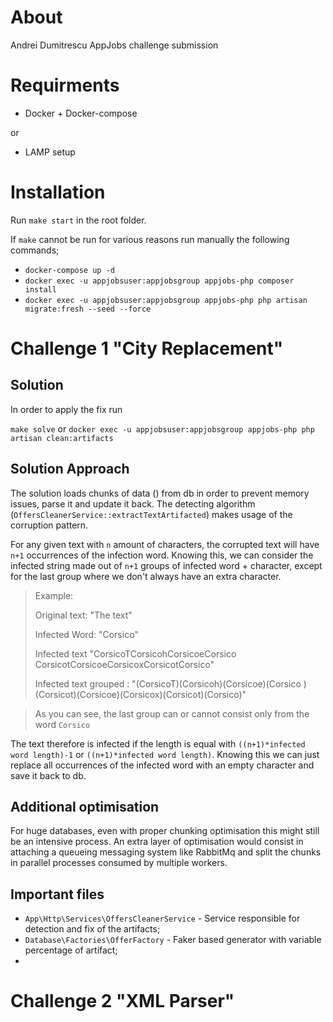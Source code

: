 # About
Andrei Dumitrescu AppJobs challenge submission

# Requirments 
- Docker + Docker-compose

or

- LAMP setup

# Installation
Run `make start` in the root folder. 

If `make` cannot be run for various reasons run manually the following commands; 

- `docker-compose up -d`
- `docker exec -u appjobsuser:appjobsgroup appjobs-php composer install`
- `docker exec -u appjobsuser:appjobsgroup appjobs-php php artisan migrate:fresh --seed --force`

# Challenge 1 "City Replacement"
## Solution
In order to apply the fix run

`make solve` or `docker exec -u appjobsuser:appjobsgroup appjobs-php php artisan clean:artifacts`

## Solution Approach
The solution loads chunks of data () from db in order to prevent memory issues, parse it and update it back.
The detecting algorithm (`OffersCleanerService::extractTextArtifacted`) makes usage of the corruption pattern.

For any given text with `n` amount of characters, the corrupted text will have `n+1` occurrences of the infection word.
Knowing this, we can consider the infected string made out of `n+1` groups of infected word + character, except for the last group where we don't always have an extra character.

> Example:
>
> Original text: "The text"
>
> Infected Word: "Corsico"
>
> Infected text "CorsicoTCorsicohCorsicoeCorsico CorsicotCorsicoeCorsicoxCorsicotCorsico"
>
> Infected text grouped : "(CorsicoT)(Corsicoh)(Corsicoe)(Corsico )(Corsicot)(Corsicoe)(Corsicox)(Corsicot)(Corsico)"

> As you can see, the last group can or cannot consist only from the word `Corsico`

The text therefore is infected if the length is equal with `((n+1)*infected word length)-1` or `((n+1)*infected word length)`. Knowing this we can just replace all occurrences of the infected word with an empty character and save it back to db.

## Additional optimisation
For huge databases, even with proper chunking optimisation this might still be an intensive process.
An extra layer of optimisation would consist in attaching a queueing messaging system like RabbitMq and split the chunks in parallel processes consumed by multiple workers.

## Important files
- `App\Http\Services\OffersCleanerService` - Service responsible for detection and fix of the artifacts;
- `Database\Factories\OfferFactory` - Faker based generator with variable percentage of artifact;
- 
# Challenge 2 "XML Parser"

